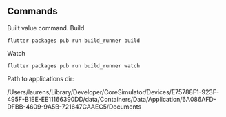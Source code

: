 ## Commands
Built value command.
Build
```
flutter packages pub run build_runner build
```
Watch
```
flutter packages pub run build_runner watch
```

Path to applications dir:

/Users/laurens/Library/Developer/CoreSimulator/Devices/E75788F1-923F-495F-B1EE-EE11166390DD/data/Containers/Data/Application/6A086AFD-DFBB-4609-9A5B-721647CAAEC5/Documents